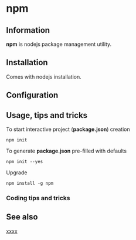 # npm

## Information

**npm** is nodejs package management utility.

## Installation

Comes with nodejs installation.

## Configuration

## Usage, tips and tricks

To start interactive project (**package.json**) creation

```shell
npm init
```

To generate **package.json** pre-filled with defaults

```shell
npm init --yes
```

Upgrade

```shell
npm install -g npm
```

### Coding tips and tricks

## See also

[xxxx](http://yyyyy)
